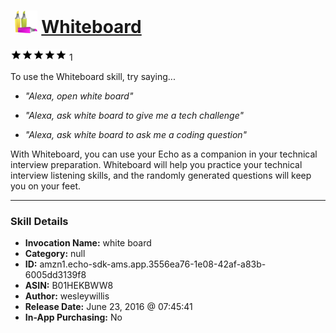 # &nbsp;<img src="skill_icon" alt="Whiteboard icon" width="36"> [Whiteboard](http://alexa.amazon.com/#skills/amzn1.echo-sdk-ams.app.3556ea76-1e08-42af-a83b-6005dd3139f8)
![5 stars](../../images/ic_star_black_18dp_1x.png)![5 stars](../../images/ic_star_black_18dp_1x.png)![5 stars](../../images/ic_star_black_18dp_1x.png)![5 stars](../../images/ic_star_black_18dp_1x.png)![5 stars](../../images/ic_star_black_18dp_1x.png) 1

To use the Whiteboard skill, try saying...

* *"Alexa, open white board"*

* *"Alexa, ask white board to give me a tech challenge"*

* *"Alexa, ask white board to ask me a coding question"*

With Whiteboard, you can use your Echo as a companion in your technical interview preparation.  Whiteboard will help you practice your technical interview listening skills, and the randomly generated questions will keep you on your feet.

***

### Skill Details

* **Invocation Name:** white board
* **Category:** null
* **ID:** amzn1.echo-sdk-ams.app.3556ea76-1e08-42af-a83b-6005dd3139f8
* **ASIN:** B01HEKBWW8
* **Author:** wesleywillis
* **Release Date:** June 23, 2016 @ 07:45:41
* **In-App Purchasing:** No

